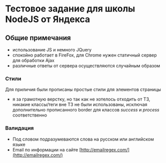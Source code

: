 # Тестовое задание для школы NodeJS от Яндекса

## Общие примечания
  - использование JS и немного JQuery
  - спокойно работает в FireFox, для Chrome нужен статичный сервер для обработки Ajax
  - различные ответы от сервера осуществляются случайным образом

### Стили 
Для приличия были прописаны простые стили для элементов страницы
  - я за грамотную верстку, но так как не хотелось отходить от ТЗ, никакие классы/теги вне ТЗ не были использованы, исключая дополнительно прописанного border для классов *success* и *process* соответственно 

### Валидация

  - Под словом подразумеваются слова на русском или английском языке
  - Email по информации на сайте [http://emailregex.com/](http://emailregex.com/)

